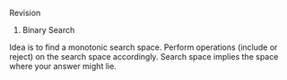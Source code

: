 Revision

1. Binary Search

Idea is to find a monotonic search space. Perform operations (include or reject) on the search space accordingly. Search space implies the space where your answer might lie. 

